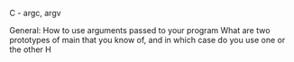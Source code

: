  C - argc, argv

General:
How to use arguments passed to your program
What are two prototypes of main that you know of, and in which case do you use one or the other
H